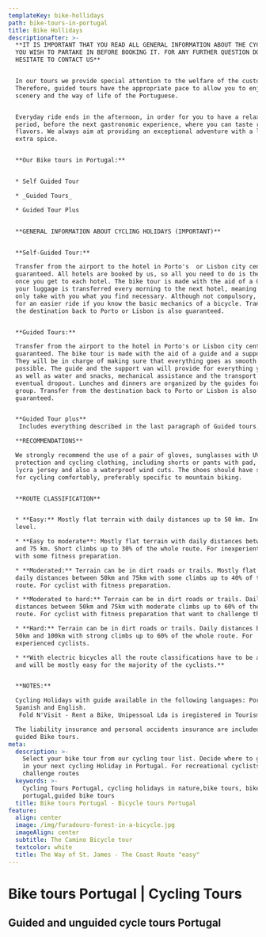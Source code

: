 ```yaml
---
templateKey: bike-hollidays
path: bike-tours-in-portugal
title: Bike Hollidays
descriptionafter: >-
  **IT IS IMPORTANT THAT YOU READ ALL GENERAL INFORMATION ABOUT THE CYCLING TOUR
  YOU WISH TO PARTAKE IN BEFORE BOOKING IT. FOR ANY FURTHER QUESTION DO NOT
  HESITATE TO CONTACT US**


  In our tours we provide special attention to the welfare of the customer.
  Therefore, guided tours have the appropriate pace to allow you to enjoy the
  scenery and the way of life of the Portuguese.


  Everyday ride ends in the afternoon, in order for you to have a relaxation
  period, before the next gastronomic experience, where you can taste regional
  flavors. We always aim at providing an exceptional adventure with a little
  extra spice.


  **Our Bike tours in Portugal:**


  * Self Guided Tour

  * _Guided Tours_ 

  * Guided Tour Plus


  **GENERAL INFORMATION ABOUT CYCLING HOLIDAYS (IMPORTANT)**


  **Self-Guided Tour:**

  Transfer from the airport to the hotel in Porto's  or Lisbon city center is
  guaranteed. All hotels are booked by us, so all you need to do is the check-in
  once you get to each hotel. The bike tour is made ​​with the aid of a GPS and
  your luggage is transferred every morning to the next hotel, meaning that you
  only take with you what you find necessary. Although not compulsory, it makes
  for an easier ride if you know the basic mechanics of a bicycle. Transfer from
  the destination back to Porto or Lisbon is also guaranteed.


  **Guided Tours:**

  Transfer from the airport to the hotel in Porto's or Lisbon city center is
  guaranteed. The bike tour is made with the aid of a guide and a support van.
  They will be in charge of making sure that everything goes as smooth as
  possible. The guide and the support van will provide for everything you need,
  as well as water and snacks, mechanical assistance and the transport for an
  eventual dropout. Lunches and dinners are organized by the guides for the
  group. Transfer from the destination back to Porto or Lisbon is also
  guaranteed.


  **Guided Tour plus**
   Includes everything described in the last paragraph of Guided tours, plus daily lunches and dinners of typical dishes of the Portuguese regions.

  **RECOMMENDATIONS**

  We strongly recommend the use of a pair of gloves, sunglasses with UV
  protection and cycling clothing, including shorts or pants with pad, both in
  lycra jersey and also a waterproof wind cuts. The shoes should have stiff sole
  for cycling comfortably, preferably specific to mountain biking.


  **ROUTE CLASSIFICATION**


  * **Easy:** Mostly flat terrain with daily distances up to 50 km. Inexperient
  level.

  * **Easy to moderate**: Mostly flat terrain with daily distances between 50 km
  and 75 km. Short climbs up to 30% of the whole route. For inexperient cyclist
  with some fitness preparation.

  * **Moderated:** Terrain can be in dirt roads or trails. Mostly flat with
  daily distances between 50km and 75km with some climbs up to 40% of the whole
  route. For cyclist with fitness preparation.

  * **Moderated to hard:** Terrain can be in dirt roads or trails. Daily
  distances between 50km and 75km with moderate climbs up to 60% of the whole
  route. For cyclist with fitness preparation that want to challenge themselves.

  * **Hard:** Terrain can be in dirt roads or trails. Daily distances between
  50km and 100km with strong climbs up to 60% of the whole route. For
  experienced cyclists.

  * **With electric bicycles all the route classifications have to be adapted
  and will be mostly easy for the majority of the cyclists.**


  **NOTES:**

  Cycling Holidays with guide available in the following languages: Portugues,
  Spanish and English.
   Fold N'Visit - Rent a Bike, Unipessoal Lda is iregistered in Tourism of Portugal with RNAAT number 7/2014.

  The liability insurance and personal accidents insurance are included only in
  guided Bike tours.
meta:
  description: >-
    Select your bike tour from our cycling tour list. Decide where to go with us
    in your next cycling Holiday in Portugal. For recreational cyclists or
    challenge routes
  keywords: >-
    Cycling Tours Portugal, cycling holidays in nature,bike tours, bike tours
    portugal,guided bike tours
  title: Bike tours Portugal - Bicycle tours Portugal
feature:
  align: center
  image: /img/furadouro-forest-in-a-bicycle.jpg
  imageAlign: center
  subtitle: The Camino Bicycle tour
  textcolor: white
  title: The Way of St. James - The Coast Route "easy"
---
```

# 

# Bike tours Portugal | Cycling Tours

## Guided and unguided cycle tours Portugal

##
